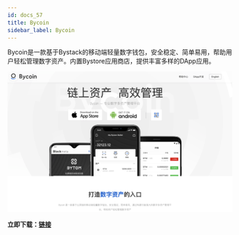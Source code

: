 ```yaml
---
id: docs_57
title: Bycoin
sidebar_label: Bycoin
---
```


Bycoin是一款基于Bystack的移动端轻量数字钱包，安全稳定、简单易用，帮助用户轻松管理数字资产。内置Bystore应用商店，提供丰富多样的DApp应用。

![image.png](./img/43.png)

**立即下载：**[**链接**](http://bycoin.im/zh/home)


